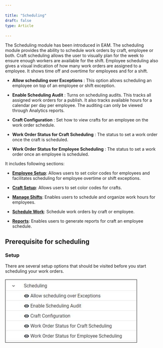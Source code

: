 ```yaml
---  

title: "Scheduling"  
draft: false 
type: Article

---
```



The Scheduling module has been introduced in EAM. The scheduling module
provides the ability to schedule work orders by craft, employee or both. Craft
scheduling allows the user to visually plan for the week to ensure enough
workers are available for the shift. Employee scheduling also gives a visual
indication of how many work orders are assigned to a employee. It shows time
off and overtime for employees and for a shift.

  * **Allow scheduling over Exceptions** : This option allows scheduling an employee on top of an employee or shift exception.

  * **Enable Scheduling Audit** : Turns on scheduling audits. This tracks all assigned work orders for a publish. It also tracks available hours for a calendar per day per employee. The auditing can only be viewed through Analytics reports.

  * **Craft Configuration** : Set how to view crafts for an employee on the work order schedule.

  * **Work Order Status for Craft Scheduling** : The status to set a work order once the craft is scheduled.

  * **Work Order Status for Employee Scheduling** : The status to set a work order once an employee is scheduled.

It includes following sections:

  * **[Employee Setup](Employee-Setup.md)**: Allows users to set color codes for employees and facilitates scheduling for employee overtime or shift exceptions.

  * **[Craft Setup](Craft-Setup.md)**: Allows users to set color codes for crafts.

  * **[Manage Shifts](Manage-Shifts.md)**: Enables users to schedule and organize work hours for employees.

  * **[Schedule Work](Schedule-Work.md)**: Schedule work orders by craft or employee.

  * **[Reports](Reports.md)**: Enables users to generate reports for craft an employee schedule.

## Prerequisite for scheduling

### Setup

There are several setup options that should be visited before you start
scheduling your work orders.

![](../assets/scheduling/image001.jpg)



